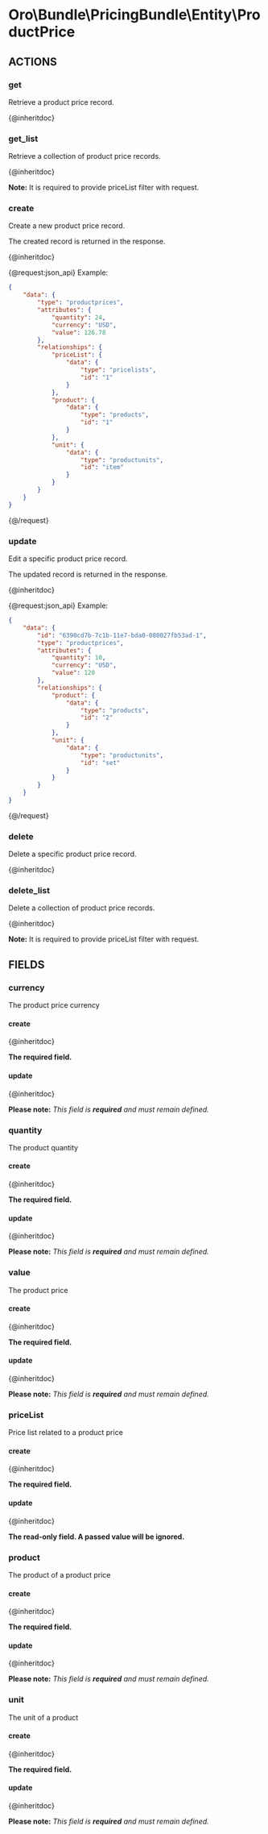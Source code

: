 # Oro\Bundle\PricingBundle\Entity\ProductPrice

## ACTIONS

### get

Retrieve a product price record.

{@inheritdoc}

### get_list

Retrieve a collection of product price records.

{@inheritdoc}

**Note:** It is required to provide priceList filter with request.

### create

Create a new product price record.

The created record is returned in the response.

{@inheritdoc}

{@request:json_api}
Example:

```JSON
{
    "data": {
        "type": "productprices",
        "attributes": {
            "quantity": 24,
            "currency": "USD",
            "value": 126.78
        },
        "relationships": {
            "priceList": {
                "data": {
                    "type": "pricelists",
                    "id": "1"
                }
            },
            "product": {
                "data": {
                    "type": "products",
                    "id": "1"
                }
            },
            "unit": {
                "data": {
                    "type": "productunits",
                    "id": "item"
                }
            }
        }
    }
}

```
{@/request}

### update

Edit a specific product price record.

The updated record is returned in the response.

{@inheritdoc}

{@request:json_api}
Example:

```JSON
{
    "data": {
        "id": "6390cd7b-7c1b-11e7-bda0-080027fb53ad-1",
        "type": "productprices",
        "attributes": {
            "quantity": 10,
            "currency": "USD",
            "value": 120
        },
        "relationships": {
            "product": {
                "data": {
                    "type": "products",
                    "id": "2"
                }
            },
            "unit": {
                "data": {
                    "type": "productunits",
                    "id": "set"
                }
            }
        }
    }
}
```
{@/request}

### delete

Delete a specific product price record.

{@inheritdoc}

### delete_list

Delete a collection of product price records.

{@inheritdoc}

**Note:** It is required to provide priceList filter with request.

## FIELDS

### currency

The product price currency

#### create

{@inheritdoc}

**The required field.**

#### update

{@inheritdoc}

**Please note:**
*This field is **required** and must remain defined.*

### quantity

The product quantity

#### create

{@inheritdoc}

**The required field.**

#### update

{@inheritdoc}

**Please note:**
*This field is **required** and must remain defined.*

### value

The product price

#### create

{@inheritdoc}

**The required field.**

#### update

{@inheritdoc}

**Please note:**
*This field is **required** and must remain defined.*

### priceList

Price list related to a product price

#### create

{@inheritdoc}

**The required field.**

#### update

{@inheritdoc}

**The read-only field. A passed value will be ignored.**

### product

The product of a product price

#### create

{@inheritdoc}

**The required field.**

#### update

{@inheritdoc}

**Please note:**
*This field is **required** and must remain defined.*

### unit

The unit of a product

#### create

{@inheritdoc}

**The required field.**

#### update

{@inheritdoc}

**Please note:**
*This field is **required** and must remain defined.*
